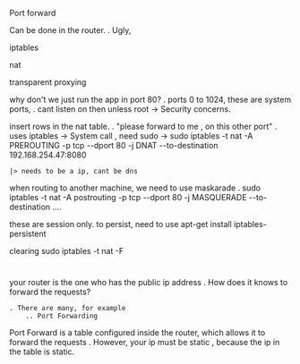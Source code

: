 
Port forward

Can be done in the router.
    . Ugly,

iptables

nat

transparent proxying

why don't we just run the app in port 80?
    . ports 0 to 1024, these are system ports,
    . cant listen on then unless root
        -> Security concerns.

insert rows in the nat table.
    . "please forward to me , on this other port"
    . uses iptables -> System call , need sudo
        -> sudo iptables -t nat -A PREROUTING -p tcp --dport 80 -j DNAT --to-destination 192.168.254.47:8080

    |> needs to be a ip, cant be dns
when routing to another machine, we need to use maskarade
    . sudo iptables -t nat -A postrouting -p tcp --dport 80 -j MASQUERADE --to-destination ....

these are session only. to persist,  need to use apt-get install iptables-persistent

clearing
    sudo iptables -t nat -F

#

your router is the one who has the public ip address
    . How does it knows to forward the requests?

    . There are many, for example
        .. Port Forwarding

Port Forward is a table configured inside the router, which allows it to forward the requests
    . However, your ip must be static , because the ip in the table is static.

